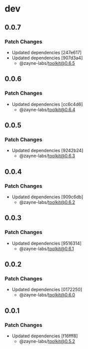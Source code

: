 # dev

## 0.0.7

### Patch Changes

-  Updated dependencies [247e617]
-  Updated dependencies [907d3a4]
   -  @zayne-labs/toolkit@0.6.5

## 0.0.6

### Patch Changes

-  Updated dependencies [cc6c4d6]
   -  @zayne-labs/toolkit@0.6.4

## 0.0.5

### Patch Changes

-  Updated dependencies [9242b24]
   -  @zayne-labs/toolkit@0.6.3

## 0.0.4

### Patch Changes

-  Updated dependencies [909c6db]
   -  @zayne-labs/toolkit@0.6.2

## 0.0.3

### Patch Changes

-  Updated dependencies [9516314]
   -  @zayne-labs/toolkit@0.6.1

## 0.0.2

### Patch Changes

-  Updated dependencies [0172250]
   -  @zayne-labs/toolkit@0.6.0

## 0.0.1

### Patch Changes

-  Updated dependencies [f16fff8]
   -  @zayne-labs/toolkit@0.5.2
